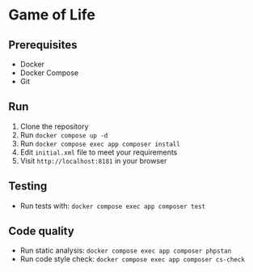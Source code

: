 # Game of Life

## Prerequisites
- Docker
- Docker Compose
- Git

## Run
1. Clone the repository
2. Run `docker compose up -d`
3. Run `docker compose exec app composer install`
4. Edit `initial.xml` file to meet your requirements
5. Visit `http://localhost:8181` in your browser

## Testing
- Run tests with: `docker compose exec app composer test`

## Code quality
- Run static analysis: `docker compose exec app composer phpstan`
- Run code style check: `docker compose exec app composer cs-check`